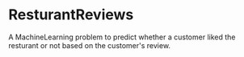 # ResturantReviews
A MachineLearning problem to predict whether a customer liked the resturant or not based on the customer's review.
